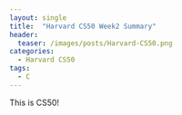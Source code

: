 ```yaml
---
layout: single
title:  "Harvard CS50 Week2 Summary"
header:
  teaser: /images/posts/Harvard-CS50.png
categories: 
  - Harvard CS50
tags:
  - C
---
```


This is CS50!
